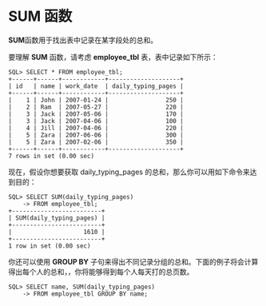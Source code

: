 # SUM 函数 #

**SUM**函数用于找出表中记录在某字段处的总和。

要理解 **SUM** 函数，请考虑 **employee_tbl** 表，表中记录如下所示：

	SQL> SELECT * FROM employee_tbl;
	+------+------+------------+--------------------+
	| id   | name | work_date  | daily_typing_pages |
	+------+------+------------+--------------------+
	|    1 | John | 2007-01-24 |                250 |
	|    2 | Ram  | 2007-05-27 |                220 |
	|    3 | Jack | 2007-05-06 |                170 |
	|    3 | Jack | 2007-04-06 |                100 |
	|    4 | Jill | 2007-04-06 |                220 |
	|    5 | Zara | 2007-06-06 |                300 |
	|    5 | Zara | 2007-02-06 |                350 |
	+------+------+------------+--------------------+
	7 rows in set (0.00 sec)

现在，假设你想要获取 daily_typing_pages 的总和，那么你可以用如下命令来达到目的：

	SQL> SELECT SUM(daily_typing_pages)
	    -> FROM employee_tbl;
	+-------------------------+
	| SUM(daily_typing_pages) |
	+-------------------------+
	|                    1610 |
	+-------------------------+
	1 row in set (0.00 sec)

你还可以使用 **GROUP BY** 子句来得出不同记录分组的总和。下面的例子将会计算得出每个人的总和，，你将能够得到每个人每天打的总页数。

	SQL> SELECT name, SUM(daily_typing_pages)
	    -> FROM employee_tbl GROUP BY name;

